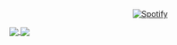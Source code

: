 &nbsp;<div align="center">
  [![Spotify](https://dickeyy.vercel.app/api/spotify?background_color=0d1117&border_color=ffffff)](https://open.spotify.com/user/dickey)
</div>
<a href="https://github.com/anuraghazra/github-readme-stats">
  <img align="center" src="https://github-readme-stats.vercel.app/api?username=dickeyy&theme=dark&hide_border=true&show_icons=true&hide=issues" />
</a>
<a href="https://github.com/anuraghazra/github-readme-stats">
  <img align="center" src="https://github-readme-stats.vercel.app/api/top-langs/?username=dickeyy&layout=compact&theme=dark&hide_border=true&langs_count=6" />
</a>
